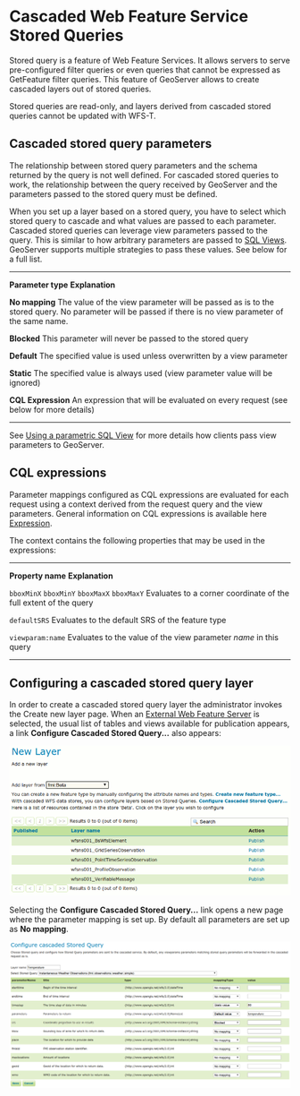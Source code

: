 # Cascaded Web Feature Service Stored Queries

Stored query is a feature of Web Feature Services. It allows servers to serve pre-configured filter queries or even queries that cannot be expressed as GetFeature filter queries. This feature of GeoServer allows to create cascaded layers out of stored queries.

Stored queries are read-only, and layers derived from cascaded stored queries cannot be updated with WFS-T.

## Cascaded stored query parameters

The relationship between stored query parameters and the schema returned by the query is not well defined. For cascaded stored queries to work, the relationship between the query received by GeoServer and the parameters passed to the stored query must be defined.

When you set up a layer based on a stored query, you have to select which stored query to cascade and what values are passed to each parameter. Cascaded stored queries can leverage view parameters passed to the query. This is similar to how arbitrary parameters are passed to [SQL Views](../database/sqlview.md). GeoServer supports multiple strategies to pass these values. See below for a full list.

  -------------------- -------------------------------------------------------------------------------------------------------------------------------------------------------
  **Parameter type**   **Explanation**

  **No mapping**       The value of the view parameter will be passed as is to the stored query. No parameter will be passed if there is no view parameter of the same name.

  **Blocked**          This parameter will never be passed to the stored query

  **Default**          The specified value is used unless overwritten by a view parameter

  **Static**           The specified value is always used (view parameter value will be ignored)

  **CQL Expression**   An expression that will be evaluated on every request (see below for more details)
  -------------------- -------------------------------------------------------------------------------------------------------------------------------------------------------

See [Using a parametric SQL View](../database/sqlview.md#using_a_parametric_sql_view) for more details how clients pass view parameters to GeoServer.

## CQL expressions

Parameter mappings configured as CQL expressions are evaluated for each request using a context derived from the request query and the view parameters. General information on CQL expressions is available here [Expression](../../filter/ecql_reference.md#ecql_expr).

The context contains the following properties that may be used in the expressions:

  --------------------------------------------- -------------------------------------------------------------------
  **Property name**                             **Explanation**

  `bboxMinX` `bboxMinY` `bboxMaxX` `bboxMaxY`   Evaluates to a corner coordinate of the full extent of the query

  `defaultSRS`                                  Evaluates to the default SRS of the feature type

  `viewparam:name`                              Evaluates to the value of the view parameter *name* in this query
  --------------------------------------------- -------------------------------------------------------------------

## Configuring a cascaded stored query layer

In order to create a cascaded stored query layer the administrator invokes the Create new layer page. When an [External Web Feature Server](wfs.md) is selected, the usual list of tables and views available for publication appears, a link **Configure Cascaded Stored Query\...** also appears:

![](images/csqaddnew.png)

Selecting the **Configure Cascaded Stored Query\...** link opens a new page where the parameter mapping is set up. By default all parameters are set up as **No mapping**.

![](images/csqconfigure.png)
